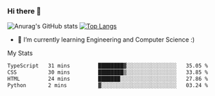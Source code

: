 ### Hi there 👋

![Anurag's GitHub stats](https://github-readme-stats.vercel.app/api?username=MatteoIorio11&show_icons=true&theme=dark) 
[![Top Langs](https://github-readme-stats.vercel.app/api/top-langs/?username=MatteoIorio11&theme=dark)](https://github.com/MatteoIorio11/github-readme-stats)

- 🌱 I’m currently learning Engineering and Computer Science :)

<!--
**MatteoIorio11/MatteoIorio11** is a ✨ _special_ ✨ repository because its `README.md` (this file) appears on your GitHub profile.

Here are some ideas to get you started:

- 🔭 I’m currently working on ...
- 🌱 I’m currently learning ...
- 👯 I’m looking to collaborate on ...
- 🤔 I’m looking for help with ...
- 💬 Ask me about ...
- 📫 How to reach me: ...
- 😄 Pronouns: ...
- ⚡ Fun fact: ...
-->
My Stats
<!--START_SECTION:waka-->

```txt
TypeScript   31 mins         ████████▓░░░░░░░░░░░░░░░░   35.05 %
CSS          30 mins         ████████▒░░░░░░░░░░░░░░░░   33.85 %
HTML         24 mins         ███████░░░░░░░░░░░░░░░░░░   27.86 %
Python       2 mins          ▓░░░░░░░░░░░░░░░░░░░░░░░░   03.24 %
```

<!--END_SECTION:waka-->

